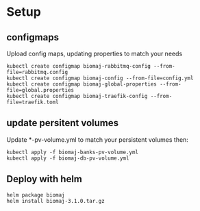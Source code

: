 # Setup

## configmaps

Upload config maps, updating properties to match your needs

    kubectl create configmap biomaj-rabbitmq-config --from-file=rabbitmq.config
    kubectl create configmap biomaj-config --from-file=config.yml
    kubectl create configmap biomaj-global-properties --from-file=global.properties
    kubectl create configmap biomaj-traefik-config --from-file=traefik.toml

## update persitent volumes

Update *-pv-volume.yml to match your persistent volumes then:

    kubectl apply -f biomaj-banks-pv-volume.yml
    kubectl apply -f biomaj-db-pv-volume.yml

## Deploy with helm

    helm package biomaj
    helm install biomaj-3.1.0.tar.gz
